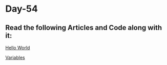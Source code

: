 
 # Day-54 

## Read the following Articles and Code along with it:

[Hello World](https://javascript.info/hello-world)

[Variables](https://javascript.info/variables)
